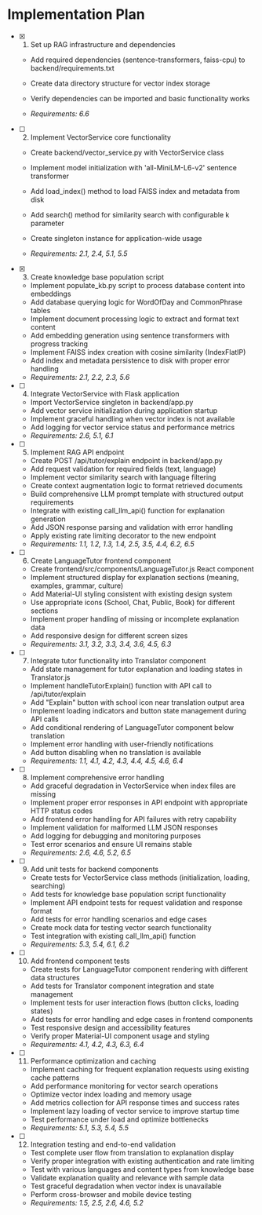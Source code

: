 # Implementation Plan

- [x] 1. Set up RAG infrastructure and dependencies



  - Add required dependencies (sentence-transformers, faiss-cpu) to backend/requirements.txt
  - Create data directory structure for vector index storage
  - Verify dependencies can be imported and basic functionality works



  - _Requirements: 6.6_

- [ ] 2. Implement VectorService core functionality
  - Create backend/vector_service.py with VectorService class
  - Implement model initialization with 'all-MiniLM-L6-v2' sentence transformer



  - Add load_index() method to load FAISS index and metadata from disk
  - Add search() method for similarity search with configurable k parameter
  - Create singleton instance for application-wide usage
  - _Requirements: 2.1, 2.4, 5.1, 5.5_

- [x] 3. Create knowledge base population script


  - Implement populate_kb.py script to process database content into embeddings
  - Add database querying logic for WordOfDay and CommonPhrase tables
  - Implement document processing logic to extract and format text content
  - Add embedding generation using sentence transformers with progress tracking
  - Implement FAISS index creation with cosine similarity (IndexFlatIP)
  - Add index and metadata persistence to disk with proper error handling
  - _Requirements: 2.1, 2.2, 2.3, 5.6_

- [ ] 4. Integrate VectorService with Flask application
  - Import VectorService singleton in backend/app.py
  - Add vector service initialization during application startup
  - Implement graceful handling when vector index is not available
  - Add logging for vector service status and performance metrics
  - _Requirements: 2.6, 5.1, 6.1_

- [ ] 5. Implement RAG API endpoint
  - Create POST /api/tutor/explain endpoint in backend/app.py
  - Add request validation for required fields (text, language)
  - Implement vector similarity search with language filtering
  - Create context augmentation logic to format retrieved documents
  - Build comprehensive LLM prompt template with structured output requirements
  - Integrate with existing call_llm_api() function for explanation generation
  - Add JSON response parsing and validation with error handling
  - Apply existing rate limiting decorator to the new endpoint
  - _Requirements: 1.1, 1.2, 1.3, 1.4, 2.5, 3.5, 4.4, 6.2, 6.5_

- [ ] 6. Create LanguageTutor frontend component
  - Create frontend/src/components/LanguageTutor.js React component
  - Implement structured display for explanation sections (meaning, examples, grammar, culture)
  - Add Material-UI styling consistent with existing design system
  - Use appropriate icons (School, Chat, Public, Book) for different sections
  - Implement proper handling of missing or incomplete explanation data
  - Add responsive design for different screen sizes
  - _Requirements: 3.1, 3.2, 3.3, 3.4, 3.6, 4.5, 6.3_

- [ ] 7. Integrate tutor functionality into Translator component
  - Add state management for tutor explanation and loading states in Translator.js
  - Implement handleTutorExplain() function with API call to /api/tutor/explain
  - Add "Explain" button with school icon near translation output area
  - Implement loading indicators and button state management during API calls
  - Add conditional rendering of LanguageTutor component below translation
  - Implement error handling with user-friendly notifications
  - Add button disabling when no translation is available
  - _Requirements: 1.1, 4.1, 4.2, 4.3, 4.4, 4.5, 4.6, 6.4_

- [ ] 8. Implement comprehensive error handling
  - Add graceful degradation in VectorService when index files are missing
  - Implement proper error responses in API endpoint with appropriate HTTP status codes
  - Add frontend error handling for API failures with retry capability
  - Implement validation for malformed LLM JSON responses
  - Add logging for debugging and monitoring purposes
  - Test error scenarios and ensure UI remains stable
  - _Requirements: 2.6, 4.6, 5.2, 6.5_

- [ ] 9. Add unit tests for backend components
  - Create tests for VectorService class methods (initialization, loading, searching)
  - Add tests for knowledge base population script functionality
  - Implement API endpoint tests for request validation and response format
  - Add tests for error handling scenarios and edge cases
  - Create mock data for testing vector search functionality
  - Test integration with existing call_llm_api() function
  - _Requirements: 5.3, 5.4, 6.1, 6.2_

- [ ] 10. Add frontend component tests
  - Create tests for LanguageTutor component rendering with different data structures
  - Add tests for Translator component integration and state management
  - Implement tests for user interaction flows (button clicks, loading states)
  - Add tests for error handling and edge cases in frontend components
  - Test responsive design and accessibility features
  - Verify proper Material-UI component usage and styling
  - _Requirements: 4.1, 4.2, 4.3, 6.3, 6.4_

- [ ] 11. Performance optimization and caching
  - Implement caching for frequent explanation requests using existing cache patterns
  - Add performance monitoring for vector search operations
  - Optimize vector index loading and memory usage
  - Add metrics collection for API response times and success rates
  - Implement lazy loading of vector service to improve startup time
  - Test performance under load and optimize bottlenecks
  - _Requirements: 5.1, 5.3, 5.4, 5.5_

- [ ] 12. Integration testing and end-to-end validation
  - Test complete user flow from translation to explanation display
  - Verify proper integration with existing authentication and rate limiting
  - Test with various languages and content types from knowledge base
  - Validate explanation quality and relevance with sample data
  - Test graceful degradation when vector index is unavailable
  - Perform cross-browser and mobile device testing
  - _Requirements: 1.5, 2.5, 2.6, 4.6, 5.2_